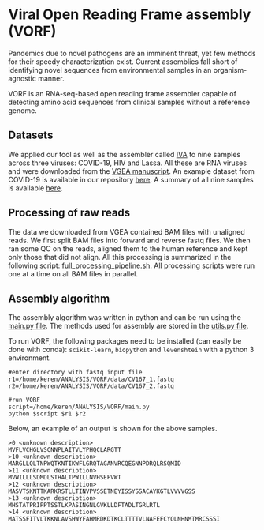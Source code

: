 # Viral Open Reading Frame assembly (VORF)

Pandemics due to novel pathogens are an imminent threat, yet few methods for their speedy characterization exist. Current assemblies fall short of identifying novel sequences from environmental samples in an organism-agnostic manner.

VORF is an RNA-seq-based open reading frame assembler capable of detecting amino acid sequences from clinical samples without a reference genome. 

## Datasets 

We applied our tool as well as the assembler called [IVA](https://github.com/sanger-pathogens/iva) to nine samples across three viruses: COVID-19, HIV and Lassa. All these are RNA viruses and were downloaded from the [VGEA manuscript](https://figshare.com/articles/dataset/VGEA_A_snakemake_pipeline_for_RNA_virus_genome_assembly_from_next_generation_sequencing_data/13009997/3). An example dataset from COVID-19 is available in our repository [here](data). A summary of all nine samples is available [here](https://docs.google.com/spreadsheets/d/1zvgPzrfHkJR6LYx6D1xI5kHnIWBcRBKIrzlMGILYPk4/edit?usp=sharing).  

## Processing of raw reads 

The data we downloaded from VGEA contained BAM files with unaligned reads. We first split BAM files into forward and reverse fastq files. We then ran some QC on the reads, aligned them to the human reference and kept only those that did not align. All this processing is summarized in the following script: [full_processing_pipeline.sh](processing/full_processing_pipeline.sh). All processing scripts were run one at a time on all BAM files in parallel. 

## Assembly algorithm 

The assembly algorithm was written in python and can be run using the [main.py file](main.py). The methods used for assembly are stored in the [utils.py file](utils.py).



To run VORF, the following packages need to be installed (can easily be done with conda): ```scikit-learn```, ```biopython``` and ```levenshtein``` with a python 3 environment. 

```
#enter directory with fastq input file 
r1=/home/keren/ANALYSIS/VORF/data/CV167_1.fastq
r2=/home/keren/ANALYSIS/VORF/data/CV167_2.fastq

#run VORF 
script=/home/keren/ANALYSIS/VORF/main.py
python $script $r1 $r2 
```
Below, an example of an output is shown for the above samples. 

```
>0 <unknown description>
MVFLVCHGLVSCNNPLAITVLYPHQCLARGTT
>10 <unknown description>
MARGLLQLTNPWQTKNTIKWFLGRQTAGANVRCQEGNNPDRQLRSQMID
>11 <unknown description>
MVWILLLSDMDLSTHALTPWILLNVHSEFVWT
>12 <unknown description>
MASVTSKNTTKARKRSTLLTINVPVSSETNEYISSYSSACAYKGTLVVVVGSS
>13 <unknown description>
MHSTATPRIPPTSSTLKPASINGNLGVKLLDFTADLTGRLRTL
>14 <unknown description>
MATSSFITVLTKKNLAVSHWYFAHMRDKDTKCLTTTTVLNAFEFCYQLNHNMTMRCSSSI
```
